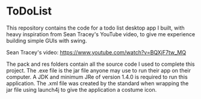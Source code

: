 # ToDoList
This repository contains the code for a todo list desktop app I built, with heavy inspiration from Sean Tracey's YouTube video, to give me experience building simple GUIs with swing.

Sean Tracey's video: https://www.youtube.com/watch?v=BQXjF7tw_MQ

The pack and res folders contain all the source code I used to complete this project.
The .exe file is the jar file anyone may use to run their app on their computer. A JDK and minimum JRe of version 1.4.0 is required to run this application. 
The .xml file was created by the standard when wrapping the jar file using launch4j to give the application a costume icon. 
